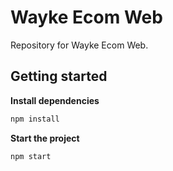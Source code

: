 # Wayke Ecom Web

Repository for Wayke Ecom Web.

## Getting started

__Install dependencies__

```bash
npm install
```

__Start the project__

```bash
npm start
```